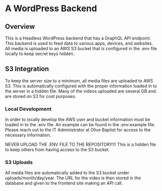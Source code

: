 # A WordPress Backend

## Overview

This is a Headless WordPress backend that has a GraphQL API endpoint. This backend is used to feed data to various apps, devices, and websites. All media is uploaded to an AWS S3 bucket that is configured in the .env file locally to keep secret keys hidden.

## S3 Integration

To keep the server size to a minimum, all media files are uploaded to AWS S3. This is automatically configured with the proper information loaded in to the server in a hidden file. Many of the videos uploaded are several GB and are stored on S3 for cost purposes.

### Local Development

In order to locally develop the AWS user and bucket information must be loaded in to the .env file. An example can be found in the .env.example file. Please reach out to the IT Administrator at Olive Baptist for access to the necessary information.

NEVER UPLOAD THE .ENV FILE TO THE REPOSITORY!!! This is a hidden file to keep others from having access to the S3 bucket.

### S3 Uploads

All media files are automatically added to the S3 bucket under uploads/month/day/year. The URL for the video is then stored in the database and given to the frontend site making an API call.
